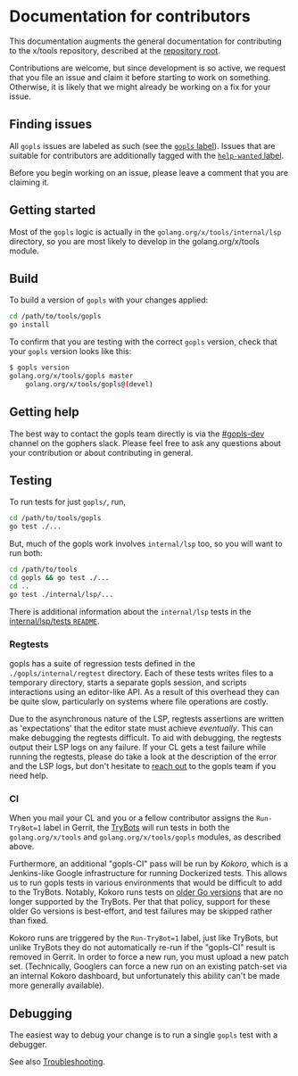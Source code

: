 # Documentation for contributors

This documentation augments the general documentation for contributing to the
x/tools repository, described at the [repository root](../../CONTRIBUTING.md).

Contributions are welcome, but since development is so active, we request that
you file an issue and claim it before starting to work on something. Otherwise,
it is likely that we might already be working on a fix for your issue.

## Finding issues

All `gopls` issues are labeled as such (see the [`gopls` label][issue-gopls]).
Issues that are suitable for contributors are additionally tagged with the
[`help-wanted` label][issue-wanted].

Before you begin working on an issue, please leave a comment that you are
claiming it.

## Getting started

Most of the `gopls` logic is actually in the `golang.org/x/tools/internal/lsp`
directory, so you are most likely to develop in the golang.org/x/tools module.

## Build

To build a version of `gopls` with your changes applied:

```bash
cd /path/to/tools/gopls
go install
```

To confirm that you are testing with the correct `gopls` version, check that
your `gopls` version looks like this:

```bash
$ gopls version
golang.org/x/tools/gopls master
    golang.org/x/tools/gopls@(devel)
```

## Getting help

The best way to contact the gopls team directly is via the
[#gopls-dev](https://app.slack.com/client/T029RQSE6/CRWSN9NCD) channel on the
gophers slack. Please feel free to ask any questions about your contribution or
about contributing in general.

## Testing

To run tests for just `gopls/`, run,

```bash
cd /path/to/tools/gopls
go test ./...
```

But, much of the gopls work involves `internal/lsp` too, so you will want to
run both:

```bash
cd /path/to/tools
cd gopls && go test ./...
cd ..
go test ./internal/lsp/...
```

There is additional information about the `internal/lsp` tests in the
[internal/lsp/tests `README`](https://github.com/golang/tools/blob/master/internal/lsp/tests/README.md).

### Regtests

gopls has a suite of regression tests defined in the `./gopls/internal/regtest`
directory. Each of these tests writes files to a temporary directory, starts a
separate gopls session, and scripts interactions using an editor-like API. As a
result of this overhead they can be quite slow, particularly on systems where
file operations are costly.

Due to the asynchronous nature of the LSP, regtests assertions are written
as 'expectations' that the editor state must achieve _eventually_. This can
make debugging the regtests difficult. To aid with debugging, the regtests
output their LSP logs on any failure. If your CL gets a test failure while
running the regtests, please do take a look at the description of the error and
the LSP logs, but don't hesitate to [reach out](#getting-help) to the gopls
team if you need help.

### CI

When you mail your CL and you or a fellow contributor assigns the
`Run-TryBot=1` label in Gerrit, the
[TryBots](https://golang.org/doc/contribute.html#trybots) will run tests in
both the `golang.org/x/tools` and `golang.org/x/tools/gopls` modules, as
described above.

Furthermore, an additional "gopls-CI" pass will be run by _Kokoro_, which is a
Jenkins-like Google infrastructure for running Dockerized tests. This allows us
to run gopls tests in various environments that would be difficult to add to
the TryBots. Notably, Kokoro runs tests on
[older Go versions](../README.md#supported-go-versions) that are no longer supported
by the TryBots. Per that that policy, support for these older Go versions is
best-effort, and test failures may be skipped rather than fixed.

Kokoro runs are triggered by the `Run-TryBot=1` label, just like TryBots, but
unlike TryBots they do not automatically re-run if the "gopls-CI" result is
removed in Gerrit. In order to force a new run, you must upload a new patch
set. (Technically, Googlers can force a new run on an existing patch-set via an
internal Kokoro dashboard, but unfortunately this ability can't be made more
generally available).

## Debugging

The easiest way to debug your change is to run a single `gopls` test with a
debugger.

See also [Troubleshooting](troubleshooting.md#troubleshooting).

<!--TODO(rstambler): Add more details about the debug server and viewing
telemetry.-->

[issue-gopls]: https://github.com/golang/go/issues?utf8=%E2%9C%93&q=is%3Aissue+is%3Aopen+label%3Agopls "gopls issues"
[issue-wanted]: https://github.com/golang/go/issues?utf8=✓&q=is%3Aissue+is%3Aopen+label%3Agopls+label%3A"help+wanted" "help wanted"
